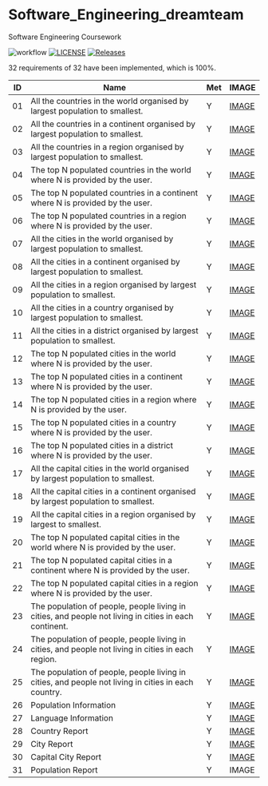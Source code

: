 # Software_Engineering_dreamteam
Software Engineering Coursework

![workflow](https://github.com/LisaW831/Software_Engineering_dreamteam/actions/workflows/main.yml/badge.svg)
[![LICENSE](https://img.shields.io/github/license/LisaW831/sem.svg?style=flat-square)](https://github.com/LisaW831/sem/blob/master/LICENSE)
[![Releases](https://img.shields.io/github/release/LisaW831/sem/all.svg?style=flat-square)](https://github.com/LisaW831/sem/releases)

32 requirements of 32 have been implemented, which is 100%.

| ID | Name                                                                                                  | Met | IMAGE |
|----|-------------------------------------------------------------------------------------------------------|-----|-------|
| 01 | All the countries in the world organised by largest population to smallest.                           |  Y  | [IMAGE](https://github.com/LisaW831/Software_Engineering_dreamteam/issues/52#issue-2245764103) |
| 02 | All the countries in a continent organised by largest population to smallest.                         |  Y  | [IMAGE ](https://github.com/LisaW831/Software_Engineering_dreamteam/issues/54#issue-2245766877)|
| 03 | All the countries in a region organised by largest population to smallest.                            |  Y  | [IMAGE](https://github.com/LisaW831/Software_Engineering_dreamteam/issues/55#issue-2245767910) |
| 04 | The top N populated countries in the world where N is provided by the user.                           |  Y  | [IMAGE](https://github.com/LisaW831/Software_Engineering_dreamteam/issues/56#issue-2245768342) |
| 05 | The top N populated countries in a continent where N is provided by the user.                         |  Y  | [IMAGE ](https://github.com/LisaW831/Software_Engineering_dreamteam/issues/57#issue-2245768997)|
| 06 | The top N populated countries in a region where N is provided by the user.                            |  Y  | [IMAGE](https://github.com/LisaW831/Software_Engineering_dreamteam/issues/61#issue-2254419479) |
| 07 | All the cities in the world organised by largest population to smallest.                              |  Y  | [IMAGE](https://github.com/LisaW831/Software_Engineering_dreamteam/issues/62#issue-2254423241) |
| 08 | All the cities in a continent organised by largest population to smallest.                            |  Y  | [IMAGE ](https://github.com/LisaW831/Software_Engineering_dreamteam/issues/63#issue-2254423326)|
| 09 | All the cities in a region organised by largest population to smallest.                               |  Y  | [IMAGE](https://github.com/LisaW831/Software_Engineering_dreamteam/issues/64#issue-2254423400) |
| 10 | All the cities in a country organised by largest population to smallest.                              |  Y  | [IMAGE](https://github.com/LisaW831/Software_Engineering_dreamteam/issues/65#issue-2254423477) |
| 11 | All the cities in a district organised by largest population to smallest.                             |  Y  | [IMAGE](https://github.com/LisaW831/Software_Engineering_dreamteam/issues/66#issue-2254423567) |
| 12 | The top N populated cities in the world where N is provided by the user.                               |  Y  | [IMAGE ](https://github.com/LisaW831/Software_Engineering_dreamteam/issues/67#issue-2254423705)|
| 13 | The top N populated cities in a continent where N is provided by the user.                             |  Y  | [IMAGE ](https://github.com/LisaW831/Software_Engineering_dreamteam/issues/68#issue-2254423790)|
| 14 | The top N populated cities in a region where N is provided by the user.                                |  Y  | [IMAGE](https://github.com/LisaW831/Software_Engineering_dreamteam/issues/69#issue-2254423881) |
| 15 | The top N populated cities in a country where N is provided by the user.                               |  Y  | [IMAGE](https://github.com/LisaW831/Software_Engineering_dreamteam/issues/70#issue-2254423956) |
| 16 | The top N populated cities in a district where N is provided by the user.                              |  Y  | [IMAGE](https://github.com/LisaW831/Software_Engineering_dreamteam/issues/71#issue-2254424038) |
| 17 | All the capital cities in the world organised by largest population to smallest.                       |  Y  | [IMAGE](https://github.com/LisaW831/Software_Engineering_dreamteam/issues/83#issue-2254429861) |
| 18 | All the capital cities in a continent organised by largest population to smallest.                     |  Y  | [IMAGE ](https://github.com/LisaW831/Software_Engineering_dreamteam/issues/84#issue-2254429998)|
| 19 | All the capital cities in a region organised by largest to smallest.                                   |  Y  | [IMAGE ](https://github.com/LisaW831/Software_Engineering_dreamteam/issues/85#issue-2254430088)|
| 20 | The top N populated capital cities in the world where N is provided by the user.                       |  Y  | [IMAGE](https://github.com/LisaW831/Software_Engineering_dreamteam/issues/72#issue-2254424146) |
| 21 | The top N populated capital cities in a continent where N is provided by the user.                     |  Y  | [IMAGE ](https://github.com/LisaW831/Software_Engineering_dreamteam/issues/73#issue-2254424275)|
| 22 | The top N populated capital cities in a region where N is provided by the user.                        |  Y  | [IMAGE](https://github.com/LisaW831/Software_Engineering_dreamteam/issues/74#issue-2254424461) |
| 23 | The population of people, people living in cities, and people not living in cities in each continent. |  Y  | [IMAGE ](https://github.com/LisaW831/Software_Engineering_dreamteam/issues/75#issue-2254424553)|
| 24 | The population of people, people living in cities, and people not living in cities in each region.    |  Y  | [IMAGE ](https://github.com/LisaW831/Software_Engineering_dreamteam/issues/76#issue-2254424669)|
| 25 | The population of people, people living in cities, and people not living in cities in each country.   |  Y  | [IMAGE](https://github.com/LisaW831/Software_Engineering_dreamteam/issues/77#issue-2254424770) |
| 26 | Population Information                                                                                |  Y  | [IMAGE](https://github.com/LisaW831/Software_Engineering_dreamteam/issues/78#issue-2254424906) |
| 27 | Language Information                                                                                  |  Y  | [IMAGE](https://github.com/LisaW831/Software_Engineering_dreamteam/issues/79#issue-2254425138) |
| 28 | Country Report                                                                                        |  Y  | [IMAGE ](https://github.com/LisaW831/Software_Engineering_dreamteam/issues/80#issue-2254425222)|
| 29 | City Report                                                                                           |  Y  | [IMAGE ](https://github.com/LisaW831/Software_Engineering_dreamteam/issues/81#issue-2254425321)|
| 30 | Capital City Report                                                                                   |  Y  | [IMAGE ](https://github.com/LisaW831/Software_Engineering_dreamteam/issues/82#issue-2254426152)|
| 31 | Population Report                                                                                     |  Y  | IMAGE |



